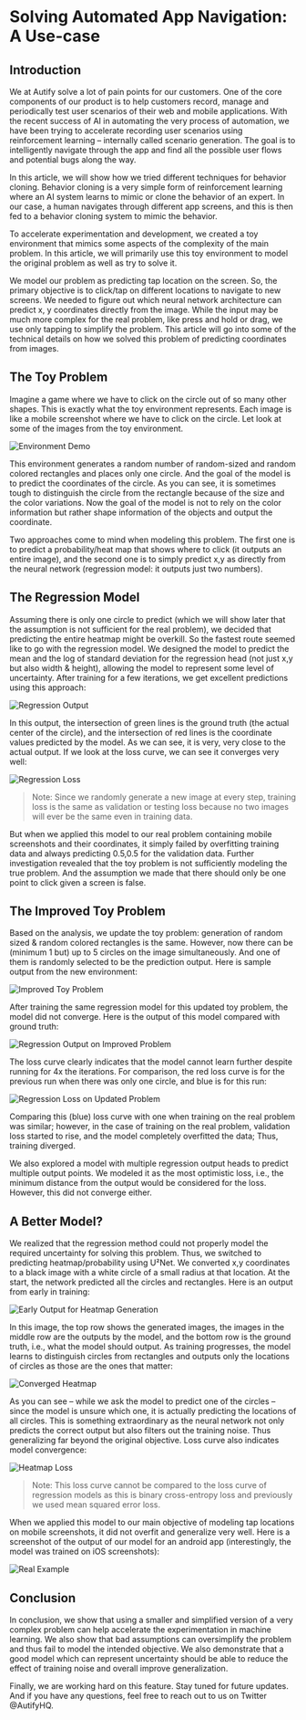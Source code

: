 <!-- https://nocode.autify.com/blog/solving-automated-app-navigation-a-use-case -->
<!-- July 25, 2021 -->

# Solving Automated App Navigation: A Use-case

## Introduction

We at Autify solve a lot of pain points for our customers. One of the core components of our product is to help customers record, manage and periodically test user scenarios of their web and mobile applications. With the recent success of AI in automating the very process of automation, we have been trying to accelerate recording user scenarios using reinforcement learning – internally called scenario generation. The goal is to intelligently navigate through the app and find all the possible user flows and potential bugs along the way.

In this article, we will show how we tried different techniques for behavior cloning. Behavior cloning is a very simple form of reinforcement learning where an AI system learns to mimic or clone the behavior of an expert. In our case, a human navigates through different app screens, and this is then fed to a behavior cloning system to mimic the behavior.

To accelerate experimentation and development, we created a toy environment that mimics some aspects of the complexity of the main problem. In this article, we will primarily use this toy environment to model the original problem as well as try to solve it.

We model our problem as predicting tap location on the screen. So, the primary objective is to click/tap on different locations to navigate to new screens. We needed to figure out which neural network architecture can predict x, y coordinates directly from the image. While the input may be much more complex for the real problem, like press and hold or drag, we use only tapping to simplify the problem. This article will go into some of the technical details on how we solved this problem of predicting coordinates from images.

## The Toy Problem

Imagine a game where we have to click on the circle out of so many other shapes. This is exactly what the toy environment represents. Each image is like a mobile screenshot where we have to click on the circle. Let look at some of the images from the toy environment.

![Environment Demo](../../public/toy-app-navigation/i1.png)

This environment generates a random number of random-sized and random colored rectangles and places only one circle. And the goal of the model is to predict the coordinates of the circle. As you can see, it is sometimes tough to distinguish the circle from the rectangle because of the size and the color variations. Now the goal of the model is not to rely on the color information but rather shape information of the objects and output the coordinate.

Two approaches come to mind when modeling this problem. The first one is to predict a probability/heat map that shows where to click (it outputs an entire image), and the second one is to simply predict x,y as directly from the neural network (regression model: it outputs just two numbers).

## The Regression Model

Assuming there is only one circle to predict (which we will show later that the assumption is not sufficient for the real problem), we decided that predicting the entire heatmap might be overkill. So the fastest route seemed like to go with the regression model. We designed the model to predict the mean and the log of standard deviation for the regression head (not just x,y but also width & height), allowing the model to represent some level of uncertainty. After training for a few iterations, we get excellent predictions using this approach:

![Regression Output](../../public/toy-app-navigation/i2.png)

In this output, the intersection of green lines is the ground truth (the actual center of the circle), and the intersection of red lines is the coordinate values predicted by the model. As we can see, it is very, very close to the actual output. If we look at the loss curve, we can see it converges very well:

![Regression Loss](../../public/toy-app-navigation/i3.png)

> Note: Since we randomly generate a new image at every step, training loss is the same as validation or testing loss because no two images will ever be the same even in training data.

But when we applied this model to our real problem containing mobile screenshots and their coordinates, it simply failed by overfitting training data and always predicting 0.5,0.5 for the validation data. Further investigation revealed that the toy problem is not sufficiently modeling the true problem. And the assumption we made that there should only be one point to click given a screen is false.

## The Improved Toy Problem

Based on the analysis, we update the toy problem: generation of random sized & random colored rectangles is the same. However, now there can be (minimum 1 but) up to 5 circles on the image simultaneously. And one of them is randomly selected to be the prediction output. Here is sample output from the new environment:

![Improved Toy Problem](../../public/toy-app-navigation/i4.png)

After training the same regression model for this updated toy problem, the model did not converge. Here is the output of this model compared with ground truth:

![Regression Output on Improved Problem](../../public/toy-app-navigation/i5.png)

The loss curve clearly indicates that the model cannot learn further despite running for 4x the iterations. For comparison, the red loss curve is for the previous run when there was only one circle, and blue is for this run:

![Regression Loss on Updated Problem](../../public/toy-app-navigation/i6.png)

Comparing this (blue) loss curve with one when training on the real problem was similar; however, in the case of training on the real problem, validation loss started to rise, and the model completely overfitted the data; Thus, training diverged.

We also explored a model with multiple regression output heads to predict multiple output points. We modeled it as the most optimistic loss, i.e., the minimum distance from the output would be considered for the loss. However, this did not converge either.

## A Better Model?

We realized that the regression method could not properly model the required uncertainty for solving this problem. Thus, we switched to predicting heatmap/probability using U²Net. We converted x,y coordinates to a black image with a white circle of a small radius at that location. At the start, the network predicted all the circles and rectangles. Here is an output from early in training:

![Early Output for Heatmap Generation](../../public/toy-app-navigation/i7.png)

In this image, the top row shows the generated images, the images in the middle row are the outputs by the model, and the bottom row is the ground truth, i.e., what the model should output. As training progresses, the model learns to distinguish circles from rectangles and outputs only the locations of circles as those are the ones that matter:

![Converged Heatmap](../../public/toy-app-navigation/i8.png)

As you can see – while we ask the model to predict one of the circles – since the model is unsure which one, it is actually predicting the locations of all circles. This is something extraordinary as the neural network not only predicts the correct output but also filters out the training noise. Thus generalizing far beyond the original objective. Loss curve also indicates model convergence:

![Heatmap Loss](../../public/toy-app-navigation/i9.png)

> Note: This loss curve cannot be compared to the loss curve of regression models as this is binary cross-entropy loss and previously we used mean squared error loss.

When we applied this model to our main objective of modeling tap locations on mobile screenshots, it did not overfit and generalize very well. Here is a screenshot of the output of our model for an android app (interestingly, the model was trained on iOS screenshots):

![Real Example](../../public/toy-app-navigation/i10.png)

## Conclusion

In conclusion, we show that using a smaller and simplified version of a very complex problem can help accelerate the experimentation in machine learning. We also show that bad assumptions can oversimplify the problem and thus fail to model the intended objective. We also demonstrate that a good model which can represent uncertainty should be able to reduce the effect of training noise and overall improve generalization.

Finally, we are working hard on this feature. Stay tuned for future updates. And if you have any questions, feel free to reach out to us on Twitter @AutifyHQ.

